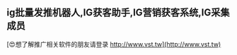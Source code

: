 ## **ig批量发推机器人,IG获客助手,IG营销获客系统,IG采集成员**

[😍想了解推广相关软件的朋友请登录 http://www.vst.tw](http://www.vst.tw)



